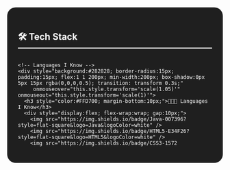 <!-- Tech Stack -->
<div style="background:#1f1f1f; border-radius:20px; padding:25px; margin:20px 0; color:white;">
  <h2 style="border-bottom:2px solid #ffffff; padding-bottom:5px;">🛠️ Tech Stack</h2>

  <div style="display:flex; flex-wrap:wrap; gap:15px; margin-top:15px;">
    
    <!-- Languages I Know -->
    <div style="background:#282828; border-radius:15px; padding:15px; flex:1 1 200px; min-width:200px; box-shadow:0px 5px 15px rgba(0,0,0,0.5); transition: transform 0.3s;"
         onmouseover="this.style.transform='scale(1.05)'" onmouseout="this.style.transform='scale(1)'">
      <h3 style="color:#FFD700; margin-bottom:10px;">👩🏻‍💻 Languages I Know</h3>
      <div style="display:flex; flex-wrap:wrap; gap:10px;">
        <img src="https://img.shields.io/badge/Java-007396?style=flat-square&logo=Java&logoColor=white" />
        <img src="https://img.shields.io/badge/HTML5-E34F26?style=flat-square&logo=HTML5&logoColor=white" />
        <img src="https://img.shields.io/badge/CSS3-1572
